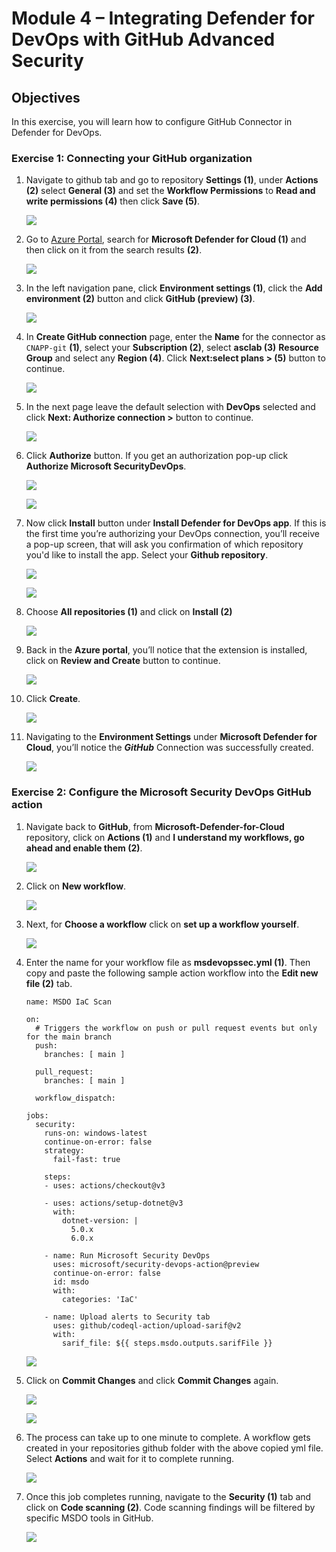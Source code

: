 # Module 4 – Integrating Defender for DevOps with GitHub Advanced Security

## Objectives
In this exercise, you will learn how to configure GitHub Connector in Defender for DevOps.

### Exercise 1: Connecting your GitHub organization

1. Navigate to github tab and go to repository **Settings (1)**, under **Actions (2)** select **General (3)** and set the **Workflow Permissions** to **Read and write permissions (4)** then click **Save (5)**.

      ![](images/m4-img18.png)

2.	Go to [Azure Portal](http://portal.azure.com/), search for **Microsoft Defender for Cloud (1)** and then click on it from the search results **(2)**. 

      ![](images/m1-img1.png)

3.	In the left navigation pane, click **Environment settings (1)**, click the **Add environment (2)** button and click **GitHub (preview) (3)**. 

      ![](images/m4-img1.png)

4. In **Create GitHub connection** page, enter the **Name** for the connector as `CNAPP-git` **(1)**, select your **Subscription (2)**, select **asclab (3)** **Resource Group** and select any **Region (4)**.	Click **Next:select plans > (5)** button to continue.

      ![](images/m4-img2.png)

5. In the next page leave the default selection with **DevOps** selected and click **Next: Authorize connection >** button to continue. 

      ![](images/m4-img3.png)


6. Click **Authorize** button. If you get an authorization pop-up click **Authorize Microsoft SecurityDevOps**.

      ![](images/m4-img4.png)

      ![](images/m4-img5.png)

7. Now click **Install** button under **Install Defender for DevOps app**. If this is the first time you’re authorizing your DevOps connection, you’ll receive a pop-up screen, that will ask you confirmation of which repository you'd like to install the app. Select your **Github repository**. 

      ![](images/m4-img6.png)
  
      ![](images/m4-img7.png)

8. Choose **All repositories (1)** and click on **Install (2)**

      ![](images/m4-img8.png)

9. Back in the **Azure portal**, you’ll notice that the extension is installed, click on **Review and Create** button to continue.  

      ![](images/m4-img9.png)

10. Click **Create**.

      ![](images/m4-img10.png)

11. Navigating to the **Environment Settings** under **Microsoft Defender for Cloud**, you’ll notice the ***GitHub*** Connection was successfully created. 

      ![](images/m4-img11.png)

### Exercise 2: Configure the Microsoft Security DevOps GitHub action

1. Navigate back to **GitHub**, from **Microsoft-Defender-for-Cloud** repository, click on **Actions (1)** and **I understand my workflows, go ahead and enable them (2)**.

      ![](images/m4-img24.png)

2.	Click on **New workflow**.

      ![](images/m4-img25.png)

3.	Next, for **Choose a workflow** click on **set up a workflow yourself**.  

      ![](images/m4-img26.png)

4. Enter the name for your workflow file as **msdevopssec.yml (1)**. Then copy and paste the following sample action workflow into the **Edit new file (2)** tab. 

    ~~~~~~
    name: MSDO IaC Scan

    on:
      # Triggers the workflow on push or pull request events but only for the main branch
      push:
        branches: [ main ]

      pull_request:
        branches: [ main ]

      workflow_dispatch:

    jobs:
      security:
        runs-on: windows-latest
        continue-on-error: false
        strategy:
          fail-fast: true

        steps:
        - uses: actions/checkout@v3

        - uses: actions/setup-dotnet@v3
          with:
            dotnet-version: |
              5.0.x
              6.0.x

        - name: Run Microsoft Security DevOps
          uses: microsoft/security-devops-action@preview
          continue-on-error: false
          id: msdo
          with:
            categories: 'IaC'

        - name: Upload alerts to Security tab
          uses: github/codeql-action/upload-sarif@v2
          with:
            sarif_file: ${{ steps.msdo.outputs.sarifFile }}
    ~~~~~~~

   
      ![](images/m4-img27.png)

5.	Click on **Commit Changes** and click **Commit Changes** again. 

      ![](images/m4-img14.png)

      ![](images/m4-img15.png)

6. The process can take up to one minute to complete. A workflow gets created in your repositories github folder with the above copied yml file. Select **Actions** and wait for it to complete running. 

      ![](images/m4-img17.png)

7.	Once this job completes running, navigate to the **Security (1)** tab and click on **Code scanning (2)**. Code scanning findings will be filtered by specific MSDO tools in GitHub.

      ![](images/m4-img28.png)

